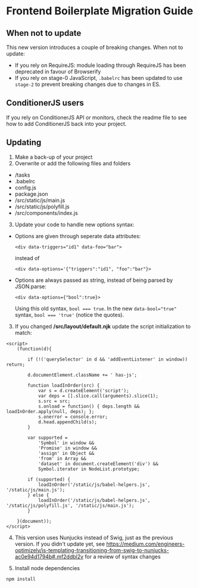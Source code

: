 # Frontend Boilerplate Migration Guide

## When not to update

This new version introduces a couple of breaking changes. When not to update:

* If you rely on RequireJS: module loading through RequireJS has been deprecated in favour of Browserify
* If you rely on stage-0 JavaScript, `.babelrc` has been updated to use `stage-2` to prevent breaking changes due to changes in ES.

## ConditionerJS users

If you rely on ConditionerJS API or monitors, check the readme file to see how to add ConditionerJS back into your project.

## Updating

1. Make a back-up of your project
2. Overwrite or add the following files and folders

* /tasks
* .babelrc
* config.js
* package.json
* /src/static/js/main.js
* /src/static/js/polyfill.js
* /src/components/index.js

3. Update your code to handle new options syntax:

* Options are given through seperate data attributes:

  ```
  <div data-triggers="id1" data-foo="bar">
  ```

  instead of

  ```
  <div data-options='{"triggers":"id1", "foo":"bar"}>
  ```

* Options are always passed as string, instead of being parsed by JSON.parse:

  ```
  <div data-options={"bool":true}>
  ```

  Using this old syntax, `bool === true`.
  In the new `data-bool="true"` syntax, `bool === 'true'` (notice the quotes).

3. If you changed **/src/layout/default.njk** update the script initialization to match:

```
<script>
    (function(d){

        if (!('querySelector' in d && 'addEventListener' in window)) return;

        d.documentElement.className += ' has-js';

        function loadInOrder(src) {
            var s = d.createElement('script');
            var deps = [].slice.call(arguments).slice(1);
            s.src = src;
            s.onload = function() { deps.length && loadInOrder.apply(null, deps); };
            s.onerror = console.error;
            d.head.appendChild(s);
        }

        var supported =
            'Symbol' in window &&
            'Promise' in window &&
            'assign' in Object &&
            'from' in Array &&
            'dataset' in document.createElement('div') &&
            Symbol.iterator in NodeList.prototype;

        if (supported) {
            loadInOrder('/static/js/babel-helpers.js', '/static/js/main.js');
        } else {
            loadInOrder('/static/js/babel-helpers.js', '/static/js/polyfill.js', '/static/js/main.js');
        }

    }(document));
</script>
```

4. This version uses Nunjucks instead of Swig, just as the previous version. If you didn't update yet, see https://medium.com/engineers-optimizely/js-templating-transitioning-from-swig-to-nunjucks-ac0e94d1794b#.mf2ddbl2v for a review of syntax changes

5. Install node dependencies

```
npm install
```
